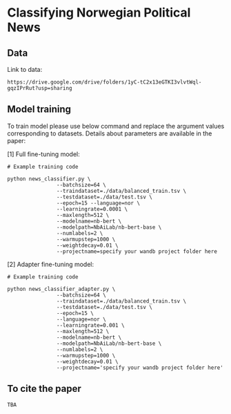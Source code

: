 # Classifying Norwegian Political News

## Data
Link to data: 

```https://drive.google.com/drive/folders/1yC-tC2x13eGTKI3vlvtWql-gqzIPrRut?usp=sharing```

## Model training

To train model please use below command and replace the argument values corresponding to datasets. Details about parameters are available in the paper:

[1] Full fine-tuning model:

```
# Example training code

python news_classifier.py \
                --batchsize=64 \
                --traindataset=./data/balanced_train.tsv \
                --testdataset=./data/test.tsv \
                --epoch=15 --language=nor \
                --learningrate=0.0001 \
                --maxlength=512 \
                --modelname=nb-bert \
                --modelpath=NbAiLab/nb-bert-base \
                --numlabels=2 \
                --warmupstep=1000 \
                --weightdecay=0.01 \
                --projectname=specify your wandb project folder here

```

[2] Adapter fine-tuning model:
```
# Example training code

python news_classifier_adapter.py \
                --batchsize=64 \
                --traindataset=./data/balanced_train.tsv \
                --testdataset=./data/test.tsv \
                --epoch=15 \
                --language=nor \
                --learningrate=0.001 \
                --maxlength=512 \
                --modelname=nb-bert \
                --modelpath=NbAiLab/nb-bert-base \
                --numlabels=2 \
                --warmupstep=1000 \
                --weightdecay=0.01 \
                --projectname='specify your wandb project folder here'
```

## To cite the paper
```
TBA
```
